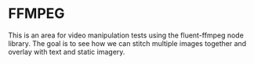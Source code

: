 # FFMPEG
This is an area for video manipulation tests using the fluent-ffmpeg node library. The goal is to see how we can 
stitch multiple images together and overlay with text and static imagery.
